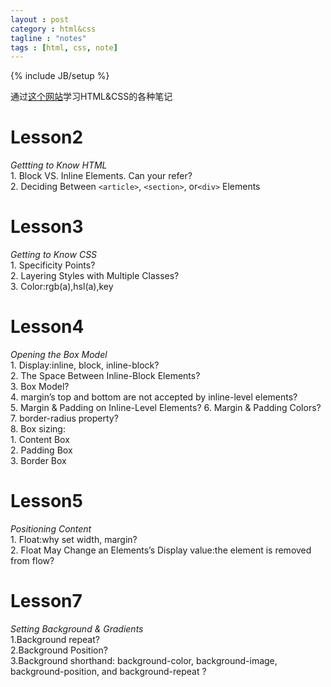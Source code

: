```yaml
---    
layout : post
category : html&css
tagline : "notes"
tags : [html, css, note]
---
```

{% include JB/setup %}

通过[这个网站](/http://learn.shayhowe.com/html-css/)学习HTML&CSS的各种笔记

# Lesson2 
  *Gettting to Know HTML*  
    1. Block VS. Inline Elements. Can your refer?  
    2. Deciding Between `<article>`, `<section>`, or`<div>` Elements  
# Lesson3
  *Getting to Know CSS*  
    1. Specificity Points?  
    2. Layering Styles with Multiple Classes?  
    3. Color:rgb(a),hsl(a),key  

# Lesson4
  *Opening the Box Model*  
    1. Display:inline, block, inline-block?  
    2. The Space Between Inline-Block Elements?  
    3. Box Model?  
    4. margin’s top and bottom are not accepted by inline-level elements?  
    5. Margin &amp; Padding on Inline-Level Elements?
    6. Margin &amp; Padding Colors?  
    7. border-radius property?  
    8. Box sizing:   
     1. Content Box  
     2. Padding Box  
     3. Border Box  

# Lesson5
  *Positioning Content*  
    1. Float:why set width, margin?  
    2. Float May Change an Elements’s Display value:the element is removed from flow?  

# Lesson7
  *Setting Background & Gradients*  
    1.Background repeat?  
    2.Background Position?  
    3.Background shorthand:
                 background-color, background-image, background-position, and background-repeat ?  